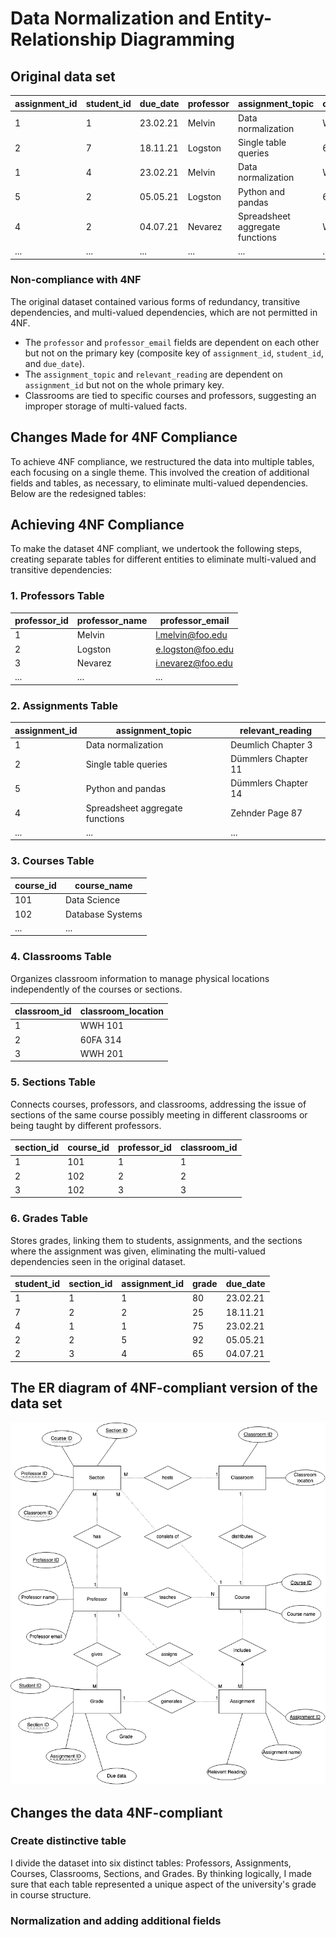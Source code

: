 # Data Normalization and Entity-Relationship Diagramming

## Original data set
| assignment_id | student_id | due_date | professor | assignment_topic                | classroom | grade | relevant_reading    | professor_email   |
| :------------ | :--------- | :------- | :-------- | :------------------------------ | :-------- | :---- | :------------------ | :---------------- |
| 1             | 1          | 23.02.21 | Melvin    | Data normalization              | WWH 101   | 80    | Deumlich Chapter 3  | l.melvin@foo.edu  |
| 2             | 7          | 18.11.21 | Logston   | Single table queries            | 60FA 314  | 25    | Dümmlers Chapter 11 | e.logston@foo.edu |
| 1             | 4          | 23.02.21 | Melvin    | Data normalization              | WWH 101   | 75    | Deumlich Chapter 3  | l.melvin@foo.edu  |
| 5             | 2          | 05.05.21 | Logston   | Python and pandas               | 60FA 314  | 92    | Dümmlers Chapter 14 | e.logston@foo.edu |
| 4             | 2          | 04.07.21 | Nevarez   | Spreadsheet aggregate functions | WWH 201   | 65    | Zehnder Page 87     | i.nevarez@foo.edu |
| ...           | ...        | ...      | ...       | ...                             | ...       | ...   | ...                 | ...               |



### Non-compliance with 4NF

The original dataset contained various forms of redundancy, transitive dependencies, and multi-valued dependencies, which are not permitted in 4NF.

- The `professor` and `professor_email` fields are dependent on each other but not on the primary key (composite key of `assignment_id`, `student_id`, and `due_date`).
- The `assignment_topic` and `relevant_reading` are dependent on `assignment_id` but not on the whole primary key.
- Classrooms are tied to specific courses and professors, suggesting an improper storage of multi-valued facts.

## Changes Made for 4NF Compliance

To achieve 4NF compliance, we restructured the data into multiple tables, each focusing on a single theme. This involved the creation of additional fields and tables, as necessary, to eliminate multi-valued dependencies. Below are the redesigned tables:

## Achieving 4NF Compliance

To make the dataset 4NF compliant, we undertook the following steps, creating separate tables for different entities to eliminate multi-valued and transitive dependencies:

### 1. Professors Table

| professor_id | professor_name | professor_email      |
|--------------|----------------|----------------------|
| 1            | Melvin         | l.melvin@foo.edu     |
| 2            | Logston        | e.logston@foo.edu    |
| 3            | Nevarez        | i.nevarez@foo.edu    |
| ...          | ...            | ...                  |

### 2. Assignments Table

| assignment_id | assignment_topic                 | relevant_reading    |
|---------------|----------------------------------|---------------------|
| 1             | Data normalization               | Deumlich Chapter 3  |
| 2             | Single table queries             | Dümmlers Chapter 11 |
| 5             | Python and pandas                | Dümmlers Chapter 14 |
| 4             | Spreadsheet aggregate functions  | Zehnder Page 87     |
| ...           | ...                              | ...                 |

### 3. Courses Table

| course_id | course_name    |
|-----------|----------------|
| 101       | Data Science   |
| 102       | Database Systems |
| ...       | ...              |

### 4. Classrooms Table

Organizes classroom information to manage physical locations independently of the courses or sections.

| classroom_id | classroom_location |
|--------------|--------------------|
| 1            | WWH 101            |
| 2            | 60FA 314           |
| 3            | WWH 201            |

### 5. Sections Table

Connects courses, professors, and classrooms, addressing the issue of sections of the same course possibly meeting in different classrooms or being taught by different professors.

| section_id | course_id | professor_id | classroom_id |
|------------|-----------|--------------|--------------|
| 1          | 101       | 1            | 1            |
| 2          | 102       | 2            | 2            |
| 3          | 102       | 3            | 3            |

### 6. Grades Table

Stores grades, linking them to students, assignments, and the sections where the assignment was given, eliminating the multi-valued dependencies seen in the original dataset.

| student_id | section_id | assignment_id | grade | due_date  |
|------------|------------|---------------|-------|-----------|
| 1          | 1          | 1             | 80    | 23.02.21  |
| 7          | 2          | 2             | 25    | 18.11.21  |
| 4          | 1          | 1             | 75    | 23.02.21  |
| 2          | 2          | 5             | 92    | 05.05.21  |
| 2          | 3          | 4             | 65    | 04.07.21  |

## The ER diagram of 4NF-compliant version of the data set
![ER-diagram](./images/ER-diagram.png)

## Changes the data 4NF-compliant

### Create distinctive table
I divide the dataset into six distinct tables: Professors, Assignments, Courses, Classrooms, Sections, and Grades. By thinking logically, I made sure that each table represented a unique aspect of the university's grade in course structure.

### Normalization and adding additional fields

